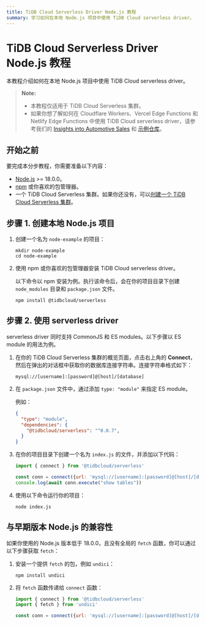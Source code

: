 ```yaml
---
title: TiDB Cloud Serverless Driver Node.js 教程
summary: 学习如何在本地 Node.js 项目中使用 TiDB Cloud serverless driver。
---
```


# TiDB Cloud Serverless Driver Node.js 教程

本教程介绍如何在本地 Node.js 项目中使用 TiDB Cloud serverless driver。

> **Note:**
>
> - 本教程仅适用于 TiDB Cloud Serverless 集群。
> - 如果你想了解如何在 Cloudflare Workers、Vercel Edge Functions 和 Netlify Edge Functions 中使用 TiDB Cloud serverless driver，请参考我们的 [Insights into Automotive Sales](https://car-sales-insight.vercel.app/) 和 [示例仓库](https://github.com/tidbcloud/car-sales-insight)。

## 开始之前

要完成本分步教程，你需要准备以下内容：

- [Node.js](https://nodejs.org/en) >= 18.0.0。
- [npm](https://docs.npmjs.com/downloading-and-installing-node-js-and-npm) 或你喜欢的包管理器。
- 一个 TiDB Cloud Serverless 集群。如果你还没有，可以[创建一个 TiDB Cloud Serverless 集群](/develop/dev-guide-build-cluster-in-cloud.md)。

## 步骤 1. 创建本地 Node.js 项目

1. 创建一个名为 `node-example` 的项目：

    ```shell
    mkdir node-example
    cd node-example
    ```

2. 使用 npm 或你喜欢的包管理器安装 TiDB Cloud serverless driver。

    以下命令以 npm 安装为例。执行该命令后，会在你的项目目录下创建 `node_modules` 目录和 `package.json` 文件。

    ```
    npm install @tidbcloud/serverless
    ```

## 步骤 2. 使用 serverless driver

serverless driver 同时支持 CommonJS 和 ES modules。以下步骤以 ES module 的用法为例。

1. 在你的 TiDB Cloud Serverless 集群的概览页面，点击右上角的 **Connect**，然后在弹出的对话框中获取你的数据库连接字符串。连接字符串格式如下：

    ```
   mysql://[username]:[password]@[host]/[database]
    ```
   
2. 在 `package.json` 文件中，通过添加 `type: "module"` 来指定 ES module。

    例如：

    ```json
    {
      "type": "module",
      "dependencies": {
        "@tidbcloud/serverless": "^0.0.7",
      }
    }
    ```

3. 在你的项目目录下创建一个名为 `index.js` 的文件，并添加以下代码：

    ```js
    import { connect } from '@tidbcloud/serverless'
    
    const conn = connect({url: 'mysql://[username]:[password]@[host]/[database]'}) // replace with your TiDB Cloud Serverless cluster information
    console.log(await conn.execute("show tables"))
    ```

4. 使用以下命令运行你的项目：

    ```
    node index.js
    ```

## 与早期版本 Node.js 的兼容性

如果你使用的 Node.js 版本低于 18.0.0，且没有全局的 `fetch` 函数，你可以通过以下步骤获取 `fetch`：

1. 安装一个提供 `fetch` 的包，例如 `undici`：

    ```
    npm install undici
    ``` 

2. 将 `fetch` 函数传递给 `connect` 函数：

    ```js
    import { connect } from '@tidbcloud/serverless'
    import { fetch } from 'undici'
    
    const conn = connect({url: 'mysql://[username]:[password]@[host]/[database]',fetch})
    ```